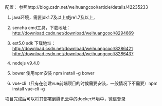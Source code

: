 配置： 参照http://blog.csdn.net/weihuangcool/article/details/42235233 

1. java环境，需要jdk1.7及以上或jre1.7及以上，
2. sencha cmd工具，下载地址：http://download.csdn.net/download/weihuangcool/8294669
3. ext5.0 sdk 		下载地址： 	http://download.csdn.net/download/weihuangcool/8286421
							http://download.csdn.net/download/weihuangcool/8286437

4. nodejs v9.4.0
5. bower 使用npm安装 npm install -g bower	
6. vue-cli（只有在创建vue前端项目的时候需要安装，一般情况下不需要）npm install vue-cli -g



项目完成后可以将其部署到腾讯云中的docker环境中，微信登录
